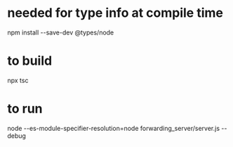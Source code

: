 # needed for type info at compile time

npm install --save-dev @types/node

# to build
npx tsc

# to run
node --es-module-specifier-resolution=node forwarding_server/server.js --debug
